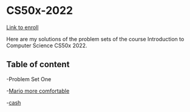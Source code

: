 # CS50x-2022
[Link to enroll](https://www.edx.org/course/introduction-computer-science-harvardx-cs50x#!)

Here are my solutions of the problem sets of the course Introduction to Computer Science CS50x 2022.

## Table of content

-Problem Set One

  -[Mario more comfortable](https://github.com/dajaramim/CS50x-2022/blob/main/Problem%20set%201/mario.c)
  
  -[cash](https://github.com/dajaramim/CS50x-2022/blob/main/Problem%20set%201/cash.c)
  
